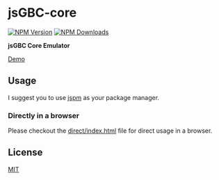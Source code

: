 # jsGBC-core

[![NPM Version][npm-image]][downloads-url] [![NPM Downloads][downloads-image]][downloads-url]

**jsGBC Core Emulator**

[Demo](https://ardean.github.io/jsGBC-core/)

## Usage

I suggest you to use [jspm](http://jspm.io/) as your package manager.

### Directly in a browser

Please checkout the [direct/index.html](https://ardean.github.io/jsGBC-core/direct/) file for direct usage in a browser.

## License

[MIT](LICENSE.md)

[downloads-image]: https://img.shields.io/npm/dm/jsgbc.svg
[downloads-url]: https://npmjs.org/package/jsgbc
[npm-image]: https://img.shields.io/npm/v/jsgbc.svg
[npm-url]: https://npmjs.org/package/jsgbc
